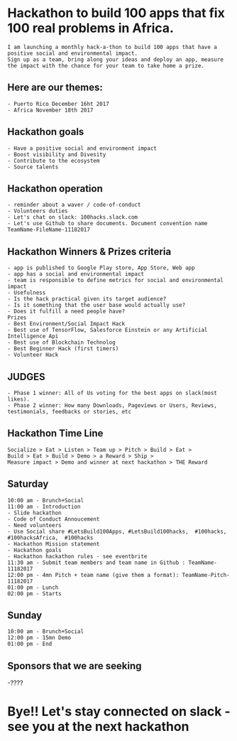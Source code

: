 # Hackathon to build 100 apps that fix 100 real problems in Africa.
```
I am launching a monthly hack-a-thon to build 100 apps that have a positive social and environmental impact.
Sign up as a team, bring along your ideas and deploy an app, measure the impact with the chance for your team to take home a prize.
```

## Here are our themes:
```
- Puerto Rico December 16ht 2017
- Africa November 18th 2017
```

## Hackathon goals 
```
- Have a positive social and environment impact
- Boost visibility and Divesity
- Contribute to the ecosystem
- Source talents
```

## Hackathon operation
```
- reminder about a waver / code-of-conduct
- Volunteers duties
- Let's chat on slack: 100hacks.slack.com 
- Let's use Github to share documents. Document convention name TeamName-FileName-11182017
```
## Hackathon Winners & Prizes criteria
```
- app is published to Google Play store, App Store, Web app  
- app has a social and environmental impact
- team is responsible to define metrics for social and environmental impact
- Usefulness
- Is the hack practical given its target audience?
- Is it something that the user base would actually use?
- Does it fulfill a need people have?
Prizes
- Best Environment/Social Impact Hack
- Best use of TensorFlow, Salesforce Einstein or any Artificial Intelligence Api
- Best use of Blockchain Technolog
- Best Beginner Hack (first timers)
- Volunteer Hack 
```
## JUDGES
```
- Phase 1 winner: All of Us voting for the best apps on slack(most likes).
- Phase 2 winner: How many Downloads, Pageviews or Users, Reviews, testimonials, feedbacks or stories, etc
```

## Hackathon Time Line
```
Socialize > Eat > Listen > Team up > Pitch > Build > Eat > 
Build > Eat > Build > Demo > a Reward > Ship > 
Measure impact > Demo and winner at next hackathon > THE Reward
```
## Saturday
```
10:00 am - Brunch+Social
11:00 am - Introduction 
- Slide hackathon
- Code of Conduct Annoucement
- Need volunteers
- Use Social share #LetsBuild100Apps, #LetsBuild100hacks,  #100hacks, #100hacksAfrica,  #100hacks 
- Hackathon Mission statement
- Hackathon goals
- Hackathon hackathon rules - see eventbrite
11:30 am - Submit team members and team name in Github : TeamName-11182017
12:00 pm - 4mn Pitch + team name (give them a format): TeamName-Pitch-11182017
01:00 pm - Lunch
02:00 pm - Starts
```
## Sunday
```
10:00 am - Brunch+Social
12:00 pm - 15mn Demo
01:00 pm - End
```

## Sponsors that we are seeking
-????

# Bye!! Let's stay connected on slack - see you at the next hackathon
